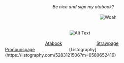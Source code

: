 　　　　　　　　　　　_Be nice and sign my atabook?_ <br />

　　　　　　　　　　　　　　　　　　　　　　![Woah](https://komarev.com/ghpvc/?username=gambling-addict)<br />
<br />



　　　　　　　　　　　　　　　![Alt Text](https://media1.tenor.com/m/AzV1dvXcI3YAAAAd/eloquent-countenance-forcas.gif) <br />



　　　　　　　　　  [Atabook](https://forcas.atabook.org/)　　　　　　　　[Strawpage](https://4cas.straw.page/)　　　　　　　　　[Pronounspage](https://en.pronouns.page/@forcas_)　　　　　　　　[Listography](https://listography.com/5283121506?m=0580652416)





<!--
**gambling-addict/gambling-addict** is a ✨ _special_ ✨ repository because its `README.md` (this file) appears on your GitHub profile.

Here are some ideas to get you started:

- 🔭 I’m currently working on ...
- 🌱 I’m currently learning ...
- 👯 I’m looking to collaborate on ...
- 🤔 I’m looking for help with ...
- 💬 Ask me about ...
- 📫 How to reach me: ...
- 😄 Pronouns: ...
- ⚡ Fun fact: ...
-->
